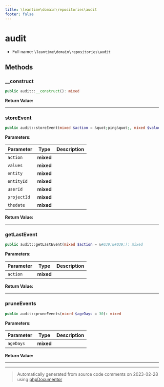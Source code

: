 ```yaml
---
title: \leantime\domain\repositories\audit
footer: false
---
```


# audit





* Full name: `\leantime\domain\repositories\audit`



## Methods

### __construct



```php
public audit::__construct(): mixed
```









**Return Value:**





---
### storeEvent



```php
public audit::storeEvent(mixed $action = &quot;ping&quot;, mixed $values = &quot;&quot;, mixed $entity = &quot;&quot;, mixed $entityId, mixed $userId, mixed $projectId, mixed $thedate = &#039;&#039;): mixed
```








**Parameters:**

| Parameter | Type | Description |
|-----------|------|-------------|
| `action` | **mixed** |  |
| `values` | **mixed** |  |
| `entity` | **mixed** |  |
| `entityId` | **mixed** |  |
| `userId` | **mixed** |  |
| `projectId` | **mixed** |  |
| `thedate` | **mixed** |  |


**Return Value:**





---
### getLastEvent



```php
public audit::getLastEvent(mixed $action = &#039;&#039;): mixed
```








**Parameters:**

| Parameter | Type | Description |
|-----------|------|-------------|
| `action` | **mixed** |  |


**Return Value:**





---
### pruneEvents



```php
public audit::pruneEvents(mixed $ageDays = 30): mixed
```








**Parameters:**

| Parameter | Type | Description |
|-----------|------|-------------|
| `ageDays` | **mixed** |  |


**Return Value:**





---


---
> Automatically generated from source code comments on 2023-02-28 using [phpDocumentor](http://www.phpdoc.org/)
